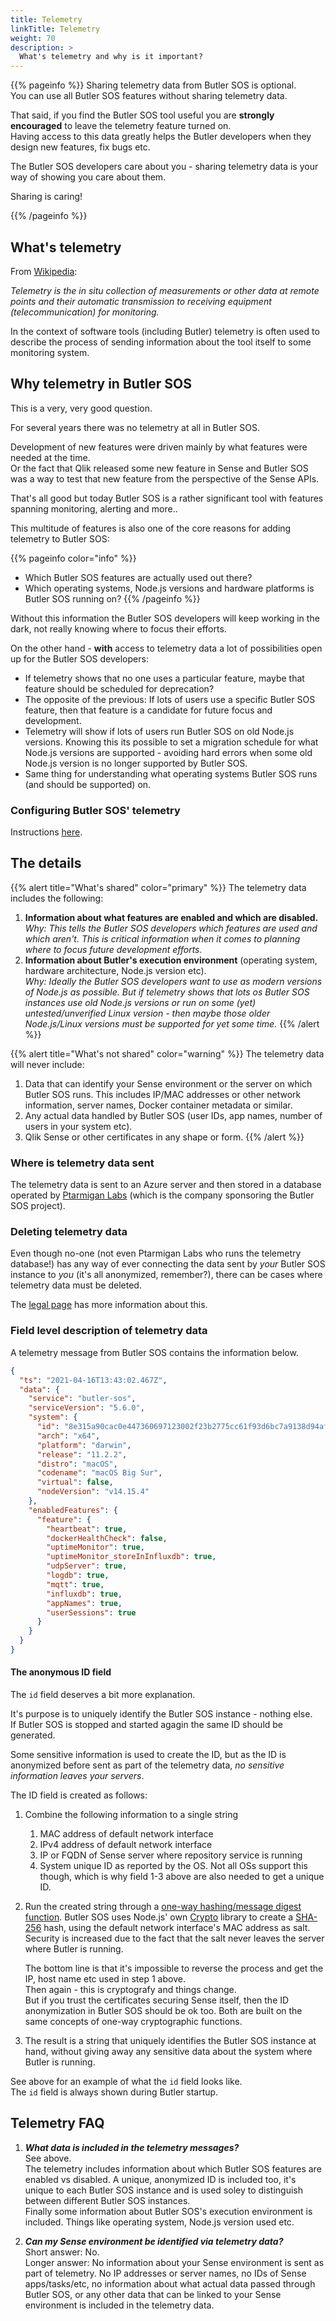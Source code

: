 ```yaml
---
title: Telemetry
linkTitle: Telemetry
weight: 70
description: >
  What's telemetry and why is it important?
---
```


{{% pageinfo %}}
Sharing telemetry data from Butler SOS is optional.  
You can use all Butler SOS features without sharing telemetry data.

That said, if you find the Butler SOS tool useful you are **strongly encouraged** to leave the telemetry feature turned on.  
Having access to this data greatly helps the Butler developers when they design new features, fix bugs etc.

The Butler SOS developers care about you - sharing telemetry data is your way of showing you care about them.

Sharing is caring!

{{% /pageinfo %}}

## What's telemetry

From [Wikipedia](https://en.wikipedia.org/wiki/Telemetry):

_Telemetry is the in situ collection of measurements or other data at remote points and their automatic transmission to receiving equipment (telecommunication) for monitoring._

In the context of software tools (including Butler) telemetry is often used to describe the process of sending information about the tool itself to some monitoring system.

## Why telemetry in Butler SOS

This is a very, very good question.

For several years there was no telemetry at all in Butler SOS.

Development of new features were driven mainly by what features were needed at the time.  
Or the fact that Qlik released some new feature in Sense and Butler SOS was a way to test that new feature from the perspective of the Sense APIs.

That's all good but today Butler SOS is a rather significant tool with features spanning monitoring, alerting and more..

This multitude of features is also one of the core reasons for adding telemetry to Butler SOS:

{{% pageinfo color="info" %}}

- Which Butler SOS features are actually used out there?
- Which operating systems, Node.js versions and hardware platforms is Butler SOS running on?
  {{% /pageinfo %}}

Without this information the Butler SOS developers will keep working in the dark, not really knowing where to focus their efforts.

On the other hand - **with** access to telemetry data a lot of possibilities open up for the Butler SOS developers:

- If telemetry shows that no one uses a particular feature, maybe that feature should be scheduled for deprecation?
- The opposite of the previous: If lots of users use a specific Butler SOS feature, then that feature is a candidate for future focus and development.
- Telemetry will show if lots of users run Butler SOS on old Node.js versions. Knowing this its possible to set a migration schedule for what Node.js versions are supported - avoiding hard errors when some old Node.js version is no longer supported by Butler SOS.
- Same thing for understanding what operating systems Butler SOS runs (and should be supported) on.

### Configuring Butler SOS' telemetry

Instructions [here](/docs/getting_started/setup/telemetry/).

## The details

{{% alert title="What's shared" color="primary" %}}
The telemetry data includes the following:

1. **Information about what features are enabled and which are disabled.**  
   _Why: This tells the Butler SOS developers which features are used and which aren't. This is critical information when it comes to planning where to focus future development efforts._
2. **Information about Butler's execution environment** (operating system, hardware architecture, Node.js version etc).  
    _Why: Ideally the Butler SOS developers want to use as modern versions of Node.js as possible. But if telemetry shows that lots os Butler SOS instances use old Node.js versions or run on some (yet) untested/unverified Linux version - then maybe those older Node.js/Linux versions must be supported for yet some time._
   {{% /alert %}}

{{% alert title="What's not shared" color="warning" %}}
The telemetry data will never include:

1. Data that can identify your Sense environment or the server on which Butler SOS runs. This includes IP/MAC addresses or other network information, server names, Docker container metadata or similar.
2. Any actual data handled by Butler SOS (user IDs, app names, number of users in your system etc).
3. Qlik Sense or other certificates in any shape or form.
   {{% /alert %}}

### Where is telemetry data sent

The telemetry data is sent to an Azure server and then stored in a database operated by [Ptarmigan Labs](https://ptarmiganlabs.com) (which is the company sponsoring the Butler SOS project).

### Deleting telemetry data

Even though no-one (not even Ptarmigan Labs who runs the telemetry database!) has any way of ever connecting the data sent by _your_ Butler SOS instance to _you_ (it's all anonymized, remember?), there can be cases where telemetry data must be deleted.

The [legal page](/docs/legal_stuff/#telemetry-data) has more information about this.

### Field level description of telemetry data

A telemetry message from Butler SOS contains the information below.

```json
{
  "ts": "2021-04-16T13:43:02.467Z",
  "data": {
    "service": "butler-sos",
    "serviceVersion": "5.6.0",
    "system": {
      "id": "8e315a90cac0e447360697123002f23b2775cc61f93d6bc7a9138d94af057e5e",
      "arch": "x64",
      "platform": "darwin",
      "release": "11.2.2",
      "distro": "macOS",
      "codename": "macOS Big Sur",
      "virtual": false,
      "nodeVersion": "v14.15.4"
    },
    "enabledFeatures": {
      "feature": {
        "heartbeat": true,
        "dockerHealthCheck": false,
        "uptimeMonitor": true,
        "uptimeMonitor_storeInInfluxdb": true,
        "udpServer": true,
        "logdb": true,
        "mqtt": true,
        "influxdb": true,
        "appNames": true,
        "userSessions": true
      }
    }
  }
}
```

#### The anonymous ID field

The `id` field deserves a bit more explanation.  

It's purpose is to uniquely identify the Butler SOS instance - nothing else.  
If Butler SOS is stopped and started agagin the same ID should be generated.

Some sensitive information is used to create the ID, but as the ID is anonymized before sent as part of the telemetry data, *no sensitive information leaves your servers*.  

The ID field is created as follows:

1. Combine the following information to a single string
   1. MAC address of default network interface
   2. IPv4 address of default network interface
   3. IP or FQDN of Sense server where repository service is running
   4. System unique ID as reported by the OS. Not all OSs support this though, which is why field 1-3 above are also needed to get a unique ID.
2. Run the created string through a [one-way hashing/message digest function](https://en.wikipedia.org/wiki/Cryptographic_hash_function).
   Butler SOS uses Node.js' own [Crypto](https://nodejs.org/docs/latest-v15.x/api/crypto.html) library to create a [SHA-256](https://en.wikipedia.org/wiki/SHA-2) hash, using the default network interface's MAC address as salt.  
   Security is increased due to the fact that the salt never leaves the server where Butler is running.

   The bottom line is that it's impossible to reverse the process and get the IP, host name etc used in step 1 above.  
   Then again - this is cryptografy and things change.  
   But if you trust the certificates securing Sense itself, then the ID anonymization in Butler SOS should be ok too. Both are built on the same concepts of one-way cryptographic functions.
3. The result is a string that uniquely identifies the Butler SOS instance at hand, without giving away any sensitive data about the system where Butler is running.

See above for an example of what the `id` field looks like.  
The `id` field is always shown during Butler startup.

## Telemetry FAQ

1. **_What data is included in the telemetry messages?_**  
   See above.  
   The telemetry includes information about which Butler SOS features are enabled vs disabled.
   A unique, anonymized ID is included too, it's unique to each Butler SOS instance and is used soley to distinguish between different Butler SOS instances.  
   Finally some information about Butler SOS's execution environment is included. Things like operating system, Node.js version used etc.

2. **_Can my Sense environment be identified via telemetry data?_**  
   Short answer: No.  
   Longer answer: No information about your Sense environment is sent as part of telemetry. No IP addresses or server names, no IDs of Sense apps/tasks/etc, no information about what actual data passed through Butler SOS, or any other data that can be linked to your Sense environment is included in the telemetry data.
